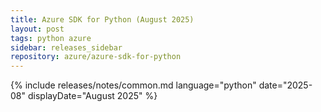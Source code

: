 ```yaml
---
title: Azure SDK for Python (August 2025)
layout: post
tags: python azure
sidebar: releases_sidebar
repository: azure/azure-sdk-for-python
---
```

{% include releases/notes/common.md language="python" date="2025-08" displayDate="August 2025" %}
